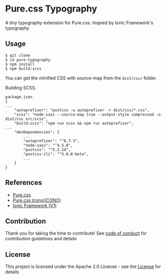 # Pure.css Typography 

A tiny typography extension for Pure.css. Inspied by Ionic Framework's typography

## Usage

```
$ git clone
$ cd pure-typography
$ npm install
$ npm build:scss
```
You can get the minified CSS with source-map  from the  `dist/css/` folder.

Building SCSS.
```
package.json
{
...
    "autoprefixer": "postcss -u autoprefixer -r dist/css/*.css",
    "scss": "node-sass --source-map true --output-style compressed -o dist/css src/scss",
    "build:scss": "npm run scss && npm run autoprefixer",
...
    "devDependencies": {
        ...
        "autoprefixer": "^6.7.3",
        "node-sass": "^4.5.0",
        "postcss": "^5.2.14",
        "postcss-cli": "^3.0.0-beta",
        ...
    }
}
```
## References

* [Pure.css](http://purecss.io)
* [Pure.css Icons(ICONO)](https://saeedalipoor.github.io/icono/)
* [Ionic Framework (V1)](https://ionicframework.com/docs/components/#colors)

## Contribution

Thank you for taking the time to contribute! See [code of conduct](http://contributor-covenant.org) for contribution guidelines and details

## License

This project is licensed under the Apache 2.0 License - see the [License](https://choosealicense.com/licenses/apache-2.0/) for details

